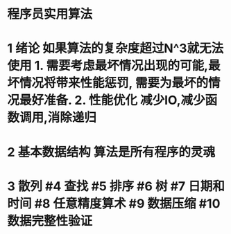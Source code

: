 # 程序员实用算法

# 1 绪论 如果算法的复杂度超过N^3就无法使用 1\. 需要考虑最坏情况出现的可能,最坏情况将带来**性能惩罚**, 需要为最坏的情况最好准备. 2\. 性能优化 减少IO,减少函数调用,消除递归

# 2 基本数据结构 算法是所有程序的灵魂

# 3 散列 #4 查找 #5 排序 #6 树 #7 日期和时间 #8 任意精度算术 #9 数据压缩 #10 数据完整性验证
